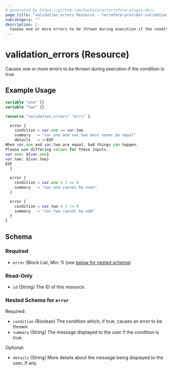 ```yaml
---
# generated by https://github.com/hashicorp/terraform-plugin-docs
page_title: "validation_errors Resource - terraform-provider-validation"
subcategory: ""
description: |-
  Causes one or more errors to be thrown during execution if the condition is true
---
```


# validation_errors (Resource)

Causes one or more errors to be thrown during execution if the condition is true

## Example Usage

```terraform
variable "one" {}
variable "two" {}

resource "validation_errors" "errs" {

  error {
    condition = var.one == var.two
    summary   = "var.one and var.two must never be equal"
    details   = <<EOF
When var.one and var.two are equal, bad things can happen.
Please use differing values for these inputs.
var.one: ${var.one}
var.two: ${var.two}
EOF
  }

  error {
    condition = var.one % 2 == 0
    summary   = "var.one cannot be even"
  }

  error {
    condition = var.two % 2 != 0
    summary   = "var.two cannot be odd"
  }
}
```

<!-- schema generated by tfplugindocs -->
## Schema

### Required

- `error` (Block List, Min: 1) (see [below for nested schema](#nestedblock--error))

### Read-Only

- `id` (String) The ID of this resource.

<a id="nestedblock--error"></a>
### Nested Schema for `error`

Required:

- `condition` (Boolean) The condition which, if true, causes an error to be thrown.
- `summary` (String) The message displayed to the user if the condition is true.

Optional:

- `details` (String) More details about the message being displayed to the user, if any.
